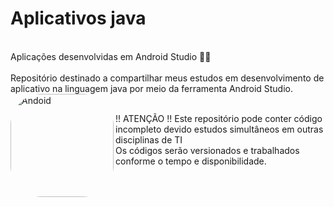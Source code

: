 # Aplicativos java 

<br>
Aplicações desenvolvidas em Android Studio 📲✨<br><br>
Repositório destinado a compartilhar meus estudos em desenvolvimento de aplicativo na linguagem java por meio da ferramenta Android Studio.

<br>
<img align="left" alt="Andoid" height="165" style="border-radius:50px;" src="https://user-images.githubusercontent.com/64109737/166066882-2d9a2755-135f-4c67-80da-09ed6140bdd4.png">
<br>

!! ATENÇÃO !! Este repositório pode conter código incompleto devido estudos simultâneos em outras disciplinas de TI <br>
Os códigos serão versionados e trabalhados conforme o tempo e disponibilidade.

